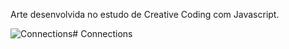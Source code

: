 Arte desenvolvida no estudo de Creative Coding com Javascript.

![Connections](exemple.gif)# Connections
